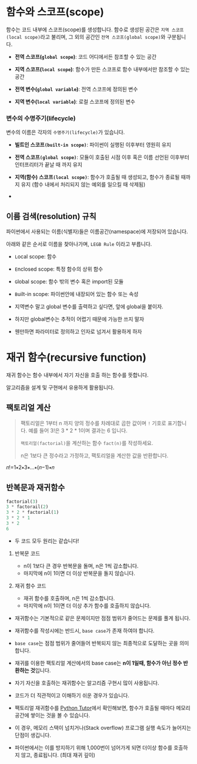 



# 함수와 스코프(scope)

함수는 코드 내부에 스코프(scope)를 생성합니다. 함수로 생성된 공간은 `지역 스코프(local scope)`라고 불리며, 그 외의 공간인 `전역 스코프(global scope)`와 구분됩니다.

- **전역 스코프(`global scope`)**: 코드 어디에서든 참조할 수 있는 공간
- **지역 스코프(`local scope`)**: 함수가 만든 스코프로 함수 내부에서만 참조할 수 있는 공간

- **전역 변수(`global variable`)**: 전역 스코프에 정의된 변수
- **지역 변수(`local variable`)**: 로컬 스코프에 정의된 변수

### 변수의 수명주기(lifecycle)

변수의 이름은 각자의 `수명주기(lifecycle)`가 있습니다.

- **빌트인 스코프`(built-in scope)`**: 파이썬이 실행된 이후부터 영원히 유지

- **전역 스코프`(global scope)`**: 모듈이 호출된 시점 이후 혹은 이름 선언된 이후부터 인터프리터가 끝날 때 까지 유지

- **지역(함수) 스코프`(local scope)`**: 함수가 호출될 때 생성되고, 함수가 종료될 때까지 유지 (함수 내에서 처리되지 않는 예외를 일으킬 때 삭제됨)
- 

## 이름 검색(resolution) 규칙

파이썬에서 사용되는 이름(식별자)들은 이름공간(namespace)에 저장되어 있습니다.

아래와 같은 순서로 이름을 찾아나가며, `LEGB Rule` 이라고 부릅니다.

- `L`ocal scope: 함수

- `E`nclosed scope: 특정 함수의 상위 함수

- `G`lobal scope: 함수 밖의 변수 혹은 import된 모듈

- `B`uilt-in scope: 파이썬안에 내장되어 있는 함수 또는 속성



- 지역변수 말고 global 변수를 출력하고 싶다면, 앞에 global을 붙이자.
- 하지만 global변수는 추적이 어렵기 때문에 가능한 쓰지 말자
- 웬만하면 파라미터로 정의하고 인자로 넘겨서 활용하게 하자



# 재귀 함수(recursive function)

재귀 함수는 함수 내부에서 자기 자신을 호출 하는 함수를 뜻합니다.

알고리즘을 설계 및 구현에서 유용하게 활용됩니다.



## 팩토리얼 계산

> 팩토리얼은 1부터 n 까지 양의 정수를 차례대로 곱한 값이며 `!` 기호로 표기합니다. 예를 들어 3!은 3 * 2 * 1이며 결과는 6 입니다.
>
> `팩토리얼(factorial)`을 계산하는 함수 `fact(n)`를 작성하세요.
>
> n은 1보다 큰 정수라고 가정하고, 팩토리얼을 계산한 값을 반환합니다.

𝑛!=1∗2∗3∗...∗(𝑛−1)∗𝑛



## 반복문과 재귀함수

```python
factorial(3)
3 * factorail(2)
3 * 2 * factorial(1)
3 * 2 * 1
3 * 2
6
```

- 두 코드 모두 원리는 같습니다!

1. 반복문 코드
   - n이 1보다 큰 경우 반복문을 돌며, n은 1씩 감소합니다.
   - 마지막에 n이 1이면 더 이상 반복문을 돌지 않습니다.

1. 재귀 함수 코드
   - 재귀 함수를 호출하며, n은 1씩 감소합니다.
   - 마지막에 n이 1이면 더 이상 추가 함수를 호출하지 않습니다.

- 재귀함수는 기본적으로 같은 문제이지만 점점 범위가 줄어드는 문제를 풀게 됩니다.
- 재귀함수를 작성시에는 반드시, `base case`가 존재 하여야 합니다.
- `base case`는 점점 범위가 줄어들어 반복되지 않는 최종적으로 도달하는 곳을 의미합니다.
- 재귀를 이용한 팩토리얼 계산에서의 base case는 **n이 1일때, 함수가 아닌 정수 반환하는 것**입니다.

- 자기 자신을 호출하는 재귀함수는 알고리즘 구현시 많이 사용됩니다.
- 코드가 더 직관적이고 이해하기 쉬운 경우가 있습니다.
- 팩토리얼 재귀함수를 [Python Tutor](https://goo.gl/k1hQYz)에서 확인해보면, 함수가 호출될 때마다 메모리 공간에 쌓이는 것을 볼 수 있습니다.
- 이 경우, 메모리 스택이 넘치거나(Stack overflow) 프로그램 실행 속도가 늘어지는 단점이 생깁니다.
- 파이썬에서는 이를 방지하기 위해 1,000번이 넘어가게 되면 더이상 함수를 호출하지 않고, 종료됩니다. (최대 재귀 깊이)

